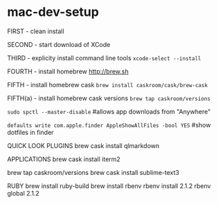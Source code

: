 # mac-dev-setup

FIRST - clean install

SECOND - start download of XCode

THIRD - explicity install command line tools `xcode-select --install`

FOURTH - install homebrew http://brew.sh

FIFTH - install homebrew cask `brew install caskroom/cask/brew-cask`

FIFTH(a) - install homebrew cask versions `brew tap caskroom/versions`

`sudo spctl --master-disable` #allows app downloads from "Anywhere"

`defaults write com.apple.finder AppleShowAllFiles -bool YES` #show dotfiles in finder

QUICK LOOK PLUGINS
brew cask install qlmarkdown

APPLICATIONS
brew cask install iterm2

brew tap caskroom/versions
brew cask install sublime-text3

RUBY
brew install ruby-build
brew install rbenv
rbenv install 2.1.2
rbenv global 2.1.2
